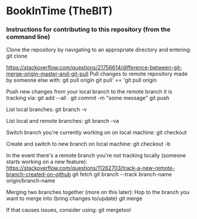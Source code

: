 # BookInTime (TheBIT)

### Instructions for contributing to this repository (from the command line)
Clone the repository by navigating to an appropriate directory and entering:
git clone <link copied from website>

https://stackoverflow.com/questions/21756614/difference-between-git-merge-origin-master-and-git-pull
Pull changes to remote repository made by someone else with:
git pull origin <branch-name>
git pull' == 'git pull origin <current local branch>


Push new changes from your local branch to the remote branch it is tracking via:
git add --all .
git commit -m "some message"
git push

List local branches:
git branch -v

List local and remote branches:
git branch -va

Switch branch you're currently working on on local machine:
git checkout <branch-name>

Create and switch to new branch on local machine:
git checkout -b <branch-name>

In the event there's a remote branch you're not tracking locally (someone starts working on a new feature):
https://stackoverflow.com/questions/11262703/track-a-new-remote-branch-created-on-github
git fetch
git branch --track branch-name origin/branch-name


Merging two branches together (more on this later):
Hop to the branch you want to merge into (bring changes to/update)
git merge <other-branch-name>

If that causes issues, consider using:
git mergetool